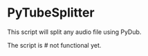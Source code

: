 # PyTubeSplitter 
This script will split any audio file using PyDub. 

The script is # not functional yet.
